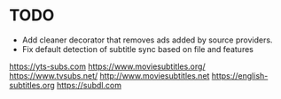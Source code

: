 # TODO

- Add cleaner decorator that removes ads added by source providers.
- Fix default detection of subtitle sync based on file and features

https://yts-subs.com
https://www.moviesubtitles.org/
https://www.tvsubs.net/
http://www.moviesubtitles.net
https://english-subtitles.org
https://subdl.com
